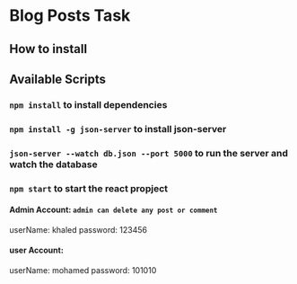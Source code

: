 # Blog Posts Task

## How to install

## Available Scripts

### `npm install` to install dependencies

### `npm install -g json-server` to install json-server

### `json-server --watch db.json --port 5000` to run the server and watch the database

### `npm start` to start the react propject

#### Admin Account: `admin can delete any post or comment`

userName: khaled
password: 123456

#### user Account:

userName: mohamed
password: 101010
